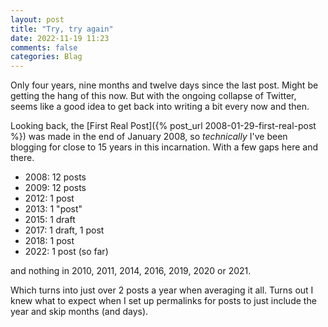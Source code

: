 ```yaml
---
layout: post
title: "Try, try again"
date: 2022-11-19 11:23
comments: false
categories: Blag
---
```


Only four years, nine months and twelve days since the last post.
Might be getting the hang of this now. But with the ongoing collapse
of Twitter, seems like a good idea to get back into writing a bit every
now and then.

Looking back, the [First Real Post]({% post_url 2008-01-29-first-real-post %})
was made in the end of January 2008, so _technically_ I've been blogging
for close to 15 years in this incarnation. With a few gaps here and there.

* 2008: 12 posts
* 2009: 12 posts
* 2012: 1 post
* 2013: 1 "post"
* 2015: 1 draft
* 2017: 1 draft, 1 post
* 2018: 1 post
* 2022: 1 post (so far)

and nothing in 2010, 2011, 2014, 2016, 2019, 2020 or 2021.

Which turns into just over 2 posts a year when averaging it all.
Turns out I knew what to expect when I set up permalinks for posts to
just include the year and skip months (and days).
